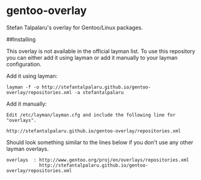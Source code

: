 gentoo-overlay
==============

Stefan Talpalaru's overlay for Gentoo/Linux packages.

##Installing

This overlay is not available in the official layman list.
To use this repository you can either add it using layman or add it manually to your layman configuration.

Add it using layman:

    layman -f -o http://stefantalpalaru.github.io/gentoo-overlay/repositories.xml -a stefantalpalaru

Add it manually:

    Edit /etc/layman/layman.cfg and include the following line for "overlays".

    http://stefantalpalaru.github.io/gentoo-overlay/repositories.xml

Should look something similar to the lines below if you don't use any other layman overlays.

    overlays  : http://www.gentoo.org/proj/en/overlays/repositories.xml
                http://stefantalpalaru.github.io/gentoo-overlay/repositories.xml
